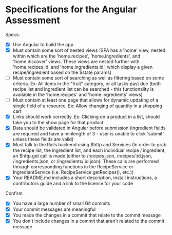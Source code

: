 # Specifications for the Angular Assessment

Specs:
- [x] Use Angular to build the app
- [x] Must contain some sort of nested views
(SPA has a 'home' view, nested within which are the 'home.recipes', 'home.ingredients', and 'home.discover' views. These views are nested further with 'home.recipes.id' and 'home.ingredients.id', which display a given recipe/ingredient based on the $state params)
- [ ] Must contain some sort of searching as well as filtering based on some criteria. Ex: All items in the "fruit" category, or all tasks past due
(both recipe list and ingredient list can be searched - this functionality is available in the 'home.recipes' and 'home.ingredients' views)
- [ ] Must contain at least one page that allows for dynamic updating of a single field of a resource. Ex: Allow changing of quantity in a shopping cart
- [x] Links should work correctly. Ex: Clicking on a product in a list, should take you to the show page for that product
- [x] Data should be validated in Angular before submission
(ingredient fields are required and have a minlength of 3 - user is unable to click 'submit' unless these fields are valid)
- [x] Must talk to the Rails backend using $http and Services
(In order to grab the recipe list, the ingredient list, and each individual recipe / ingredient, an $http.get call is made (either to /recipes.json, /recipes/:id.json, /ingredients.json, or /ingredients/:id.json). These calls are performed through corresponding functions in the RecipeService or IngredientService (i.e. RecipeService.getRecipes(), etc.))
- [x] Your README.md includes a short description, install instructions, a contributors guide and a link to the license for your code

Confirm
- [x] You have a large number of small Git commits
- [x] Your commit messages are meaningful
- [x] You made the changes in a commit that relate to the commit message
- [x] You don't include changes in a commit that aren't related to the commit message
